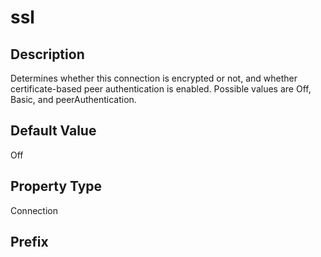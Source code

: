 # ssl

## Description

Determines whether this connection is encrypted or not, and whether certificate-based peer authentication is enabled. Possible values are Off, Basic, and peerAuthentication.

## Default Value

Off

## Property Type

Connection

## Prefix

